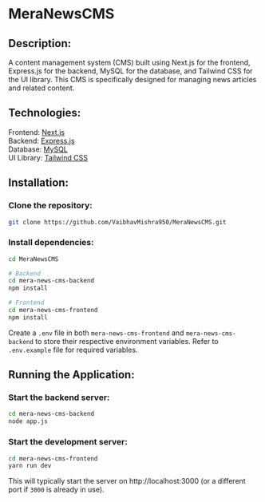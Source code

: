 # MeraNewsCMS

## Description:

A content management system (CMS) built using Next.js for the frontend, Express.js for the backend, MySQL for the database, and Tailwind CSS for the UI library. This CMS is specifically designed for managing news articles and related content.

## Technologies:

Frontend: [Next.js](https://nextjs.org/) <br/>
Backend: [Express.js](https://expressjs.com/) <br/>
Database: [MySQL](https://www.mysql.com/) <br/>
UI Library: [Tailwind CSS](https://tailwindcss.com/) <br/>

## Installation:

### Clone the repository:

```bash
git clone https://github.com/VaibhavMishra950/MeraNewsCMS.git
```

### Install dependencies:

```bash
cd MeraNewsCMS

# Backend
cd mera-news-cms-backend
npm install

# Frontend
cd mera-news-cms-frontend
npm install
```

Create a ```.env``` file in both ```mera-news-cms-frontend``` and ```mera-news-cms-backend``` to store their respective environment variables. Refer to ```.env.example``` file for required variables.

## Running the Application:

### Start the backend server:

```bash
cd mera-news-cms-backend
node app.js
```

### Start the development server:

```bash
cd mera-news-cms-frontend
yarn run dev
```

This will typically start the server on http://localhost:3000 (or a different port if ```3000``` is already in use).
